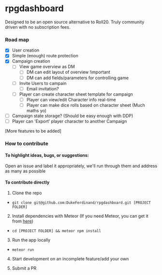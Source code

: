 # rpgdashboard

Designed to be an open source alternative to Roll20. Truly community driven with no subscription fees.

### Road map

- [x] User creation
- [x] Simple (enough) route protection
- [x] Campaign creation
  - [ ] View game overview as DM
    - [ ] DM can edit layout of overview !important
    - [ ] DM can add fields/parameters for controlling game
  - [ ] Invite Users to campain
    - [ ] Email invitation?
  - [ ] Player can create character sheet template for campaign
    - [ ] Player can view/edit Character info real-time
    - [ ] Player can make dice rolls based on character sheet (Much maths yo)
- [ ] Campaign state storage? (Should be easy enough with DDP)
- [ ] Player can 'Export' player character to another Campaign

[More features to be added]


### How to contribute

#### To highlight ideas, bugs, or suggestions:

Open an issue and label it appropriately, we'll run through them and address as many as possible

#### To contribute directly
1. Clone the repo
  * `git clone git@github.com:DukeFerdinand/rpgdashboard.git [PROJECT FOLDER]`

2. Install dependencies with Meteor (If you need Meteor, you can get it from [here](https://www.meteor.com/install))
  * `cd [PROJECT FOLDER] && meteor npm install`

3. Run the app locally
  * `meteor run`

4. Start development on an incomplete feature/add your own

5. Submit a PR
